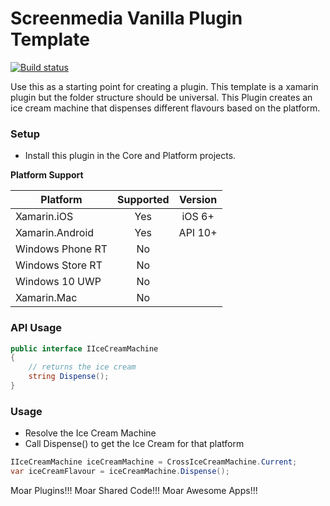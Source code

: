 # Screenmedia Vanilla Plugin Template
[![Build status](https://screenmedia.visualstudio.com/Mobile/_apis/build/status/Vanilla%20Plugin)](https://screenmedia.visualstudio.com/Mobile/_build/latest?definitionId=74)

Use this as a starting point for creating a plugin. This template is a xamarin plugin but the folder structure should be universal. This Plugin creates an ice cream machine that dispenses different flavours based on the platform.

### Setup
* Install this plugin in the Core and Platform projects.

**Platform Support**

|Platform|Supported|Version|
| ------------------- | :-----------: | :------------------: |
|Xamarin.iOS|Yes|iOS 6+|
|Xamarin.Android|Yes|API 10+|
|Windows Phone RT|No||
|Windows Store RT|No||
|Windows 10 UWP|No||
|Xamarin.Mac|No||


### API Usage
```csharp
public interface IIceCreamMachine
{
	// returns the ice cream
	string Dispense();
}
```

### Usage
* Resolve the Ice Cream Machine
* Call Dispense() to get the Ice Cream for that platform
```csharp
IIceCreamMachine iceCreamMachine = CrossIceCreamMachine.Current;
var iceCreamFlavour = iceCreamMachine.Dispense();
```


Moar Plugins!!!
Moar Shared Code!!!
Moar Awesome Apps!!!

